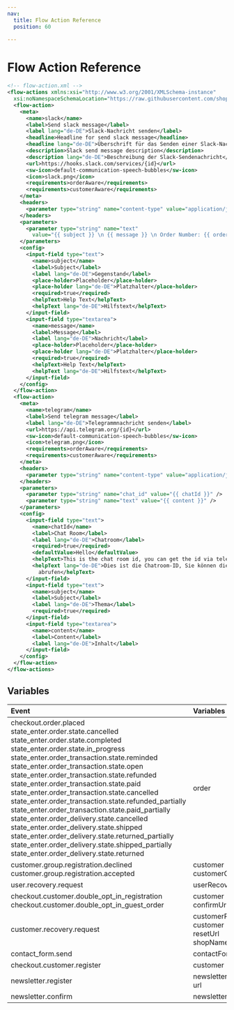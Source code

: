 ```yaml
---
nav:
  title: Flow Action Reference
  position: 60

---
```


# Flow Action Reference

```xml
<!-- flow-action.xml -->
<flow-actions xmlns:xsi="http://www.w3.org/2001/XMLSchema-instance"
  xsi:noNamespaceSchemaLocation="https://raw.githubusercontent.com/shopware/shopware/trunk/src/Core/Framework/App/Flow/Schema/flow-1.0.xsd">
  <flow-action>
    <meta>
      <name>slack</name>
      <label>Send slack message</label>
      <label lang="de-DE">Slack-Nachricht senden</label>
      <headline>Headline for send slack message</headline>
      <headline lang="de-DE">Überschrift für das Senden einer Slack-Nachricht</headline>
      <description>Slack send message description</description>
      <description lang="de-DE">Beschreibung der Slack-Sendenachricht</description>
      <url>https://hooks.slack.com/services/{id}</url>
      <sw-icon>default-communication-speech-bubbles</sw-icon>
      <icon>slack.png</icon>
      <requirements>orderAware</requirements>
      <requirements>customerAware</requirements>
    </meta>
    <headers>
      <parameter type="string" name="content-type" value="application/json" />
    </headers>
    <parameters>
      <parameter type="string" name="text"
        value="{{ subject }} \n {{ message }} \n Order Number: {{ order.orderNumber }}" />
    </parameters>
    <config>
      <input-field type="text">
        <name>subject</name>
        <label>Subject</label>
        <label lang="de-DE">Gegenstand</label>
        <place-holder>Placeholder</place-holder>
        <place-holder lang="de-DE">Platzhalter</place-holder>
        <required>true</required>
        <helpText>Help Text</helpText>
        <helpText lang="de-DE">Hilfstext</helpText>
      </input-field>
      <input-field type="textarea">
        <name>message</name>
        <label>Message</label>
        <label lang="de-DE">Nachricht</label>
        <place-holder>Placeholder</place-holder>
        <place-holder lang="de-DE">Platzhalter</place-holder>
        <required>true</required>
        <helpText>Help Text</helpText>
        <helpText lang="de-DE">Hilfstext</helpText>
      </input-field>
    </config>
  </flow-action>
  <flow-action>
    <meta>
      <name>telegram</name>
      <label>Send telegram message</label>
      <label lang="de-DE">Telegrammnachricht senden</label>
      <url>https://api.telegram.org/{id}</url>
      <sw-icon>default-communication-speech-bubbles</sw-icon>
      <icon>telegram.png</icon>
      <requirements>orderAware</requirements>
      <requirements>customerAware</requirements>
    </meta>
    <headers>
      <parameter type="string" name="content-type" value="application/json" />
    </headers>
    <parameters>
      <parameter type="string" name="chat_id" value="{{ chatId }}" />
      <parameter type="string" name="text" value="{{ content }}" />
    </parameters>
    <config>
      <input-field type="text">
        <name>chatId</name>
        <label>Chat Room</label>
        <label lang="de-DE">Chatroom</label>
        <required>true</required>
        <defaultValue>Hello</defaultValue>
        <helpText>This is the chat room id, you can get the id via telegram api</helpText>
        <helpText lang="de-DE">Dies ist die Chatroom-ID, Sie können die ID über die Telegramm-API
          abrufen</helpText>
      </input-field>
      <input-field type="text">
        <name>subject</name>
        <label>Subject</label>
        <label lang="de-DE">Thema</label>
        <required>true</required>
      </input-field>
      <input-field type="textarea">
        <name>content</name>
        <label>Content</label>
        <label lang="de-DE">Inhalt</label>
      </input-field>
    </config>
  </flow-action>
</flow-actions>
```

## Variables

| Event | Variables |
| :--- | :--- |
| checkout.order.placed <br> state_enter.order.state.cancelled <br> state_enter.order.state.completed <br> state_enter.order.state.in_progress <br>state_enter.order_transaction.state.reminded <br> state_enter.order_transaction.state.open <br> state_enter.order_transaction.state.refunded <br>state_enter.order_transaction.state.paid <br> state_enter.order_transaction.state.cancelled <br> state_enter.order_transaction.state.refunded_partially <br> state_enter.order_transaction.state.paid_partially <br> state_enter.order_delivery.state.cancelled <br>  state_enter.order_delivery.state.shipped <br> state_enter.order_delivery.state.returned_partially <br> state_enter.order_delivery.state.shipped_partially <br> state_enter.order_delivery.state.returned | order |
| customer.group.registration.declined <br> customer.group.registration.accepted | customer <br> customerGroup |
| user.recovery.request | userRecovery |
| checkout.customer.double_opt_in_registration <br> checkout.customer.double_opt_in_guest_order | customer <br> confirmUrl |
| customer.recovery.request | customerRecovery <br> customer <br> resetUrl <br> shopName |
| contact_form.send | contactFormData |
| checkout.customer.register | customer |
| newsletter.register | newsletterRecipient <br> url |
| newsletter.confirm | newsletterRecipient |
